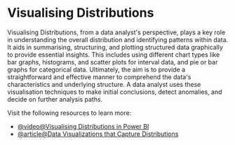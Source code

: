 # Visualising Distributions 

Visualising Distributions, from a data analyst's perspective, plays a key role in understanding the overall distribution and identifying patterns within data. It aids in summarising, structuring, and plotting structured data graphically to provide essential insights. This includes using different chart types like bar graphs, histograms, and scatter plots for interval data, and pie or bar graphs for categorical data. Ultimately, the aim is to provide a straightforward and effective manner to comprehend the data's characteristics and underlying structure. A data analyst uses these visualisation techniques to make initial conclusions, detect anomalies, and decide on further analysis paths.

Visit the following resources to learn more:

- [@video@Visualising Distributions in Power BI](https://www.youtube.com/watch?v=rOemr3sz2vw)
- [@article@Data Visualizations that Capture Distributions](https://www.datacamp.com/blog/data-demystified-data-visualizations-that-capture-distributions)
